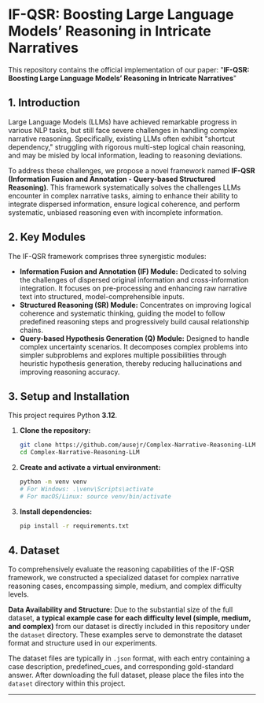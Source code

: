 # IF-QSR: Boosting Large Language Models’ Reasoning in Intricate Narratives

This repository contains the official implementation of our paper:
"**IF-QSR: Boosting Large Language Models’ Reasoning in Intricate Narratives**"

## 1. Introduction

Large Language Models (LLMs) have achieved remarkable progress in various NLP tasks, but still face severe challenges in handling complex narrative reasoning. Specifically, existing LLMs often exhibit "shortcut dependency," struggling with rigorous multi-step logical chain reasoning, and may be misled by local information, leading to reasoning deviations.

To address these challenges, we propose a novel framework named **IF-QSR (Information Fusion and Annotation - Query-based Structured Reasoning)**. This framework systematically solves the challenges LLMs encounter in complex narrative tasks, aiming to enhance their ability to integrate dispersed information, ensure logical coherence, and perform systematic, unbiased reasoning even with incomplete information.

## 2. Key Modules

The IF-QSR framework comprises three synergistic modules:

* **Information Fusion and Annotation (IF) Module:** Dedicated to solving the challenges of dispersed original information and cross-information integration. It focuses on pre-processing and enhancing raw narrative text into structured, model-comprehensible inputs.
* **Structured Reasoning (SR) Module:** Concentrates on improving logical coherence and systematic thinking, guiding the model to follow predefined reasoning steps and progressively build causal relationship chains.
* **Query-based Hypothesis Generation (Q) Module:** Designed to handle complex uncertainty scenarios. It decomposes complex problems into simpler subproblems and explores multiple possibilities through heuristic hypothesis generation, thereby reducing hallucinations and improving reasoning accuracy.

## 3. Setup and Installation

This project requires Python **3.12**.

1.  **Clone the repository:**
    ```bash
    git clone https://github.com/ausejr/Complex-Narrative-Reasoning-LLM.git
    cd Complex-Narrative-Reasoning-LLM
    ```
2.  **Create and activate a virtual environment:**
    ```bash
    python -m venv venv
    # For Windows: .\venv\Scripts\activate
    # For macOS/Linux: source venv/bin/activate
    ```
3.  **Install dependencies:**
    ```bash
    pip install -r requirements.txt
    ```

## 4. Dataset

To comprehensively evaluate the reasoning capabilities of the IF-QSR framework, we constructed a specialized dataset for complex narrative reasoning cases, encompassing simple, medium, and complex difficulty levels.

**Data Availability and Structure:**
Due to the substantial size of the full dataset, **a typical example case for each difficulty level (simple, medium, and complex)** from our dataset is directly included in this repository under the `dataset` directory. These examples serve to demonstrate the dataset format and structure used in our experiments.

The dataset files are typically in `.json` format, with each entry containing a case description, predefined_cues, and corresponding gold-standard answer. After downloading the full dataset, please place the files into the `dataset` directory within this project.

---
